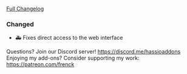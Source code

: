 [Full Changelog][changelog]

### Changed

- :ambulance: Fixes direct access to the web interface

[changelog]: https://github.com/hassio-addons/addon-influxdb/compare/v3.0.1...v3.0.2

Questions? Join our Discord server! https://discord.me/hassioaddons
Enjoying my add-ons? Consider supporting my work: https://patreon.com/frenck